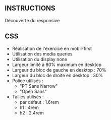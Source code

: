 ## INSTRUCTIONS

Découverte du responsive

## CSS

- Réalisation de l'exercice en mobil-first
- Utilisation des media queries
- Utilisation du display none
- Largeur limité à 80% maximum en desktop
- Largeur du bloc de gauche en desktop : 70%
- Largeur du bloc de droite en desktop : 30%
- Police utilisés :
  - "PT Sans Narrow"
  - "Open Sans"
- Tailles utilisés :
  - par défaut : 1.6rem
  - h1 : 4rem
  - h2 : 2.4rem
